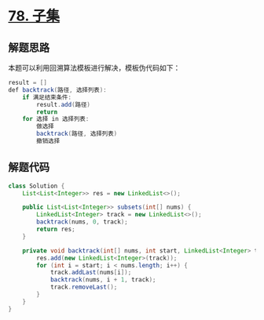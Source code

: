 # [78. 子集](https://leetcode-cn.com/problems/subsets/)

## 解题思路

本题可以利用回溯算法模板进行解决，模板伪代码如下：

```java
result = []
def backtrack(路径, 选择列表):
    if 满足结束条件:
        result.add(路径)
        return
    for 选择 in 选择列表:
        做选择
        backtrack(路径, 选择列表)
        撤销选择
```

## 解题代码

```java
class Solution {
    List<List<Integer>> res = new LinkedList<>();

    public List<List<Integer>> subsets(int[] nums) {
        LinkedList<Integer> track = new LinkedList<>();
        backtrack(nums, 0, track);
        return res;
    }

    private void backtrack(int[] nums, int start, LinkedList<Integer> track) {
        res.add(new LinkedList<Integer>(track));
        for (int i = start; i < nums.length; i++) {
            track.addLast(nums[i]);
            backtrack(nums, i + 1, track);
            track.removeLast();
        }
    }
}
```

